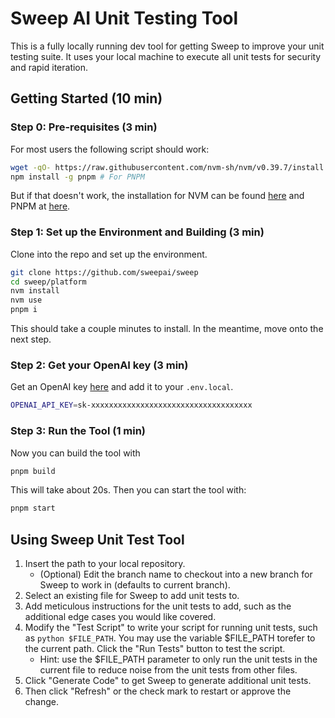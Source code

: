 # Sweep AI Unit Testing Tool

This is a fully locally running dev tool for getting Sweep to improve your unit testing suite. It uses your local machine to execute all unit tests for security and rapid iteration.

## Getting Started (10 min)

### Step 0: Pre-requisites (3 min)

For most users the following script should work:

```sh
wget -qO- https://raw.githubusercontent.com/nvm-sh/nvm/v0.39.7/install.sh | bash # For NVM
npm install -g pnpm # For PNPM
```

But if that doesn't work, the installation for NVM can be found [here](https://github.com/nvm-sh/nvm?tab=readme-ov-file#install--update-script) and PNPM at [here](https://pnpm.io/installation#using-npm).

### Step 1: Set up the Environment and Building (3 min)

Clone into the repo and set up the environment.

```sh
git clone https://github.com/sweepai/sweep
cd sweep/platform
nvm install
nvm use
pnpm i
```

This should take a couple minutes to install. In the meantime, move onto the next step.

### Step 2: Get your OpenAI key (3 min)

Get an OpenAI key [here](https://platform.openai.com/api-keys) and add it to your `.env.local`.

```sh
OPENAI_API_KEY=sk-xxxxxxxxxxxxxxxxxxxxxxxxxxxxxxxxxxxx
```

### Step 3: Run the Tool (1 min)

Now you can build the tool with 

```sh
pnpm build
```

This will take about 20s. Then you can start the tool with:

```sh
pnpm start
```

## Using Sweep Unit Test Tool

1. Insert the path to your local repository.
    - (Optional) Edit the branch name to checkout into a new branch for Sweep to work in (defaults to current branch).
2. Select an existing file for Sweep to add unit tests to.
3. Add meticulous instructions for the unit tests to add, such as the additional edge cases you would like covered.
4. Modify the "Test Script" to write your script for running unit tests, such as `python $FILE_PATH`. You may use the variable $FILE_PATH torefer to the current path. Click the "Run Tests" button to test the script.
    - Hint: use the $FILE_PATH parameter to only run the unit tests in the current file to reduce noise from the unit tests from other files.
5. Click "Generate Code" to get Sweep to generate additional unit tests.
6. Then click "Refresh" or the check mark to restart or approve the change.
